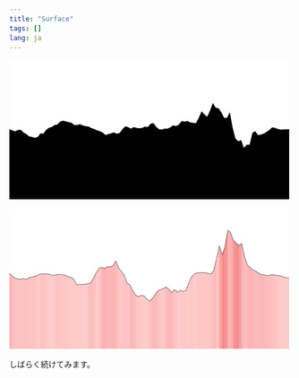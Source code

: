 ```yaml
---
title: "Surface"
tags: []
lang: ja
---
```


[![Surface](/images/surface.jpg)](/works/surface/)

[![Surface 3](/images/surface3.jpg)](/works/surface_3/)

しばらく続けてみます。
